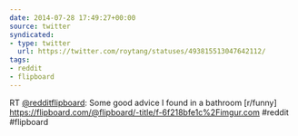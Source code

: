 ```yaml
---
date: 2014-07-28 17:49:27+00:00
source: twitter
syndicated:
- type: twitter
  url: https://twitter.com/roytang/statuses/493815513047642112/
tags:
- reddit
- flipboard
---
```


RT [@redditflipboard](https://twitter.com/redditflipboard/): Some good advice I found in a bathroom [r/funny] https://flipboard.com/@flipboard/-title/f-6f218bfe1c%2Fimgur.com #reddit #flipboard